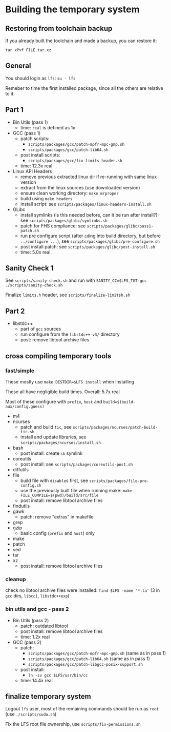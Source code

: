 # Building the temporary system

## Restoring from toolchain backup

If you already built the toolchain and made a backup, you can restore it:

`tar xPvf FILE.tar.xz`

## General

You should login as `lfs`: `su - lfs`

Remeber to time the first installed package, since all the others are relative to it.

## Part 1

- Bin Utils (pass 1)
    - time: `real` is defined as 1x
- GCC (pass 1)
    - patch scripts:
        - `scripts/packages/gcc/patch-mpfr-mpc-gmp.sh`
        - `scripts/packages/gcc/patch-lib64.sh`
    - post install scripts:
        - `scripts/packages/gcc/fix-limits_header.sh`
    - time: 12.3x real
- Linux API Headers
    - remove previous extracted linux dir if re-running with same linux version
    - extract from the linux sources (use downloaded version)
    - ensure clean working directory: `make mrproper`
    - build using `make headers`
    - install script: see `scripts/packages/linux-headers-install.sh`
- GLibc
    - install symlinks (is this needed before, can it be run after install?): see `scripts/packages/glibc/symlinks.sh`
    - patch for FHS compliance: see `scripts/packages/glibc/pass1-patch.sh`
    - run pre configure script (after `cd`ing into build directory, but before `../configure ...`), see `scripts/packages/glibc/pre-configure.sh`
    - post install patch: see `scripts/packages/glibc/post-install.sh`
    - time: 5.0x real

## Sanity Check 1

See `scripts/sanity-check.sh` and run with `SANITY_CC=$LFS_TGT-gcc ./scripts/sanity-check.sh`

Finalize `limits.h` header, see `scripts/finalize-limitsh.sh`

## Part 2

- libstdc++
    - part of `gcc` sources
    - run configure from the `libstdc++-v3/` directory
    - post: remove libtool archive files

## cross compiling temporary tools

### fast/simple

These mostly use `make DESTDIR=$LFS install` when installing

These all have negligible build times. Overall: 5.7x real

Most of these configure with `prefix`, `host` and `build=$(build-aux/config.guess)`

- m4
- ncurses
    - patch and build `tic`, see `scripts/packages/ncurses/patch-build-tic.sh`
    - install and update libraries, see `scripts/packages/ncurses/install.sh`
- bash
    - post install: create `sh` symlink
- coreutils
    - post install: see `scripts/packages/coreutils-post.sh`
- diffutils
- file
    - build file with `disable`s first, see `scripts/packages/file-pre-config.sh`
    - use the previously built file when running make: `make FILE_COMPILE=$(pwd)/build/src/file`
    - post install: remove libtool archive files
- findutils
- gawk
    - patch: remove "extras" in makefile
- grep
- gzip
    - basic config (`prefix` and `host`) only
- make
- patch
- sed
- tar
- xz
    - post install: remove libtool archive files

### cleanup

check no libtool archive files were installed: `find $LFS -name '*.la'` (3 in `gcc` dirs, `libcc1`, `libstdc++exp`)

### bin utils and gcc - pass 2

- Bin Utils (pass 2)
    - patch: outdated libtool
    - post install: remove libtool archive files
    - time: 1.2x real
- GCC (pass 2)
    - patch:
        - `scripts/packages/gcc/patch-mpfr-mpc-gmp.sh` (same as in pass 1)
        - `scripts/packages/gcc/patch-lib64.sh` (same as in pass 1)
        - `scripts/packages/gcc/patch-libgcc-posix-support.sh`
    - post install:
        - `ln -sv gcc $LFS/usr/bin/cc`
    - time: 14.4x real

## finalize temporary system

Logout `lfs` user, most of the remaining commands should be run as `root` (use `./scripts/sudo.sh`)

Fix the LFS root file ownership, use `scripts/fix-permissions.sh`
